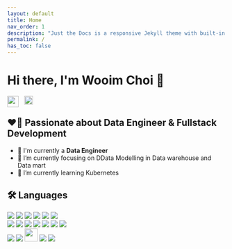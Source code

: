```yaml
---
layout: default
title: Home
nav_order: 1
description: "Just the Docs is a responsive Jekyll theme with built-in search that is easily customizable and hosted on GitHub Pages."
permalink: /
has_toc: false
---
```


# Hi there, I'm Wooim Choi 👋 
<a href="mailto:wooim.choi@gmail.com">
  <img align="left" width="26px" src="https://logodownload.org/wp-content/uploads/2018/03/gmail-logo-16.png" />
</a>
<a href="https://github.com/dndla/dndla.github.io" traget="_blank">
    <img src="/assets/images/github.png" style="height:20px;    margin-left:10px;" />
</a>
<br/>

## ❤️‍🔥 Passionate about Data Engineer & Fullstack Development

- 🔭 I'm currently a **Data Engineer**
- 🌱 I’m currently focusing on DData Modelling in Data warehouse and Data mart
- 📘 I’m currently learning Kubernetes

<!-- ## Projects 🚀
-  -->

## 🛠 Languages
<div class="d-badge">
    <img src="/assets/images/apache_nifi.png">
    <img src="/assets/images/apache_spark.png">
    <img src="/assets/images/apache_hive.png">
    <img src="/assets/images/prestodb.png">
    <img src="/assets/images/postgresql.png">
    <img src="/assets/images/python.png"><br/>
    <img src="/assets/images/react.png">
    <img src="/assets/images/vuejs.png">
    <img src="/assets/images/spring.png">
    <img src="/assets/images/javascript.png">
    <img src="/assets/images/oracle.png">
    <img src="/assets/images/mysql.png">
    <img src="/assets/images/node_icon.png"><br/>
    <img src="/assets/images/aws.png">
    <img src="/assets/images/tomcat.png">
    <img src="/assets/images/github.png" style="height:30px; margin-bottom:5px">
    <img src="/assets/images/git.png">
    <img src="/assets/images/docker.png">
</div>